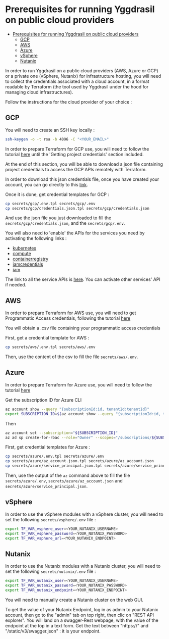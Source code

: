 # Prerequisites for running Yggdrasil on public cloud providers

- [Prerequisites for running Yggdrasil on public cloud providers](#prerequisites-for-running-yggdrasil-on-public-cloud-providers)
	- [GCP](#gcp)
	- [AWS](#aws)
	- [Azure](#azure)
	- [vSphere](#vsphere)
	- [Nutanix](#nutanix)

In order to run Yggdrasil on a public cloud providers (AWS, Azure or GCP) or a private one (vSphere, Nutanix) for infrastructure hosting, you will need to collect the credentials associated with a cloud account, in a format readable by Terraform (the tool used by Yggdrasil under the hood for managing cloud infrastructures).

Follow the instructions for the cloud provider of your choice :

## GCP

You will need to create an SSH key locally :

```bash
ssh-keygen -o -t rsa -b 4096 -C "<YOUR_EMAIL>"
```

In order to prepare Terraform for GCP use, you will need to follow the tutorial [here](https://cloud.google.com/community/tutorials/getting-started-on-gcp-with-terraform) until the 'Getting project credentials' section included.

At the end of this section, you will be able to download a json file containing project credentials to access the GCP APIs remotely with Terraform.

In order to download this json credentials file, once you have created your account, you can go directly to this [link](https://console.cloud.google.com/apis/credentials/serviceaccountkey).

Once it is done, get credential templates for GCP :

```bash
cp secrets/gcp/.env.tpl secrets/gcp/.env
cp secrets/gcp/credentials.json.tpl secrets/gcp/credentials.json
```

And use the json file you just downloaded to fill the `secrets/gcp/credentials.json`, and the `secrets/gcp/.env`.

You will also need to 'enable' the APIs for the services you need by activating the following links :

- [kubernetes](https://console.cloud.google.com/apis/api/container.googleapis.com)
- [compute](https://console.cloud.google.com/apis/api/compute.googleapis.com)
- [containerregistry](https://console.cloud.google.com/apis/api/containerregistry.googleapis.com)
- [iamcredentials](https://console.cloud.google.com/apis/api/iamcredentials.googleapis.com)
- [iam](https://console.cloud.google.com/apis/api/iam.googleapis.com)

The link to all the service APIs is [here](https://console.cloud.google.com/apis/dashboard). You can activate other services' API if needed.

## AWS

In order to prepare Terraform for AWS use, you will need to get Programmatic Access credentials, following the tutorial [here](https://docs.aws.amazon.com/general/latest/gr/aws-sec-cred-types.html#access-keys-and-secret-access-keys)

You will obtain a .csv file containing your programmatic access credentials

First, get a credential template for AWS :

```bash
cp secrets/aws/.env.tpl secrets/aws/.env
```

Then, use the content of the csv to fill the file `secrets/aws/.env`.

## Azure

In order to prepare Terraform for Azure use, you will need to follow the tutorial [here](https://docs.microsoft.com/en-us/azure/virtual-machines/linux/terraform-install-configure)

Get the subscription ID for Azure CLI

```bash
az account show --query "{subscriptionId:id, tenantId:tenantId}"
export SUBSCRIPTION_ID=$(az account show --query "{subscriptionId:id, tenantId:tenantId}" | grep subscriptionId | cut -d '"' -f 4)
```

Then

```bash
az account set --subscription="${SUBSCRIPTION_ID}"
az ad sp create-for-rbac --role="Owner" --scopes="/subscriptions/${SUBSCRIPTION_ID}"
```

First, get credential templates for Azure :

```bash
cp secrets/azure/.env.tpl secrets/azure/.env
cp secrets/azure/az_account.json.tpl secrets/azure/az_account.json
cp secrets/azure/service_principal.json.tpl secrets/azure/service_principal.json
```

Then, use the output of the `az` command above to fill the file `secrets/azure/.env`, `secrets/azure/az_account.json` and `secrets/azure/service_principal.json`.

## vSphere

In order to use the vSphere modules with a vSphere cluster, you will need to set the following `secrets/vsphere/.env` file :

```bash
export TF_VAR_vsphere_user=<YOUR_NUTANIX_USERNAME>
export TF_VAR_vsphere_password=<YOUR_NUTANIX_PASSWORD>
export TF_VAR_vsphere_url=<YOUR_NUTANIX_ENDPOINT>
```

## Nutanix

In order to use the Nutanix modules with a Nutanix cluster, you will need to set the following `secrets/nutanix/.env` file :

```bash
export TF_VAR_nutanix_user=<YOUR_NUTANIX_USERNAME>
export TF_VAR_nutanix_password=<YOUR_NUTANIX_PASSWORD>
export TF_VAR_nutanix_endpoint=<YOUR_NUTANIX_ENDPOINT>
```

You will need to manually create a Nutanix cluster on the web GUI.

To get the value of your Nutanix Endpoint, log in as admin to your Nutanix account, then go to the "admin" tab on top right, then clic on "REST API explorer". You will land on a swagger-Rest webpage, with the value of the endpoint at the top in a text form. Get the text between "https://" and "/static/v3/swagger.json" : it is your endpoint.
